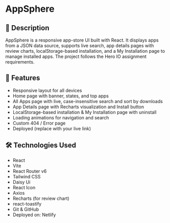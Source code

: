 # AppSphere

## 📝 Description
AppSphere is a responsive app-store UI built with React. It displays apps from a JSON data source, supports live search, app details pages with review charts, localStorage-based installation, and a My Installation page to manage installed apps. The project follows the Hero IO assignment requirements.

## 🧩 Features
- Responsive layout for all devices
- Home page with banner, states, and top apps
- All Apps page with live, case-insensitive search and sort by downloads
- App Details page with Recharts visualization and Install button
- LocalStorage-based installation & My Installation page with uninstall
- Loading animations for navigation and search
- Custom 404 / Error page
- Deployed (replace with your live link)

## 🛠 Technologies Used
- React
- Vite
- React Router v6
- Tailwind CSS
- Daisy Ui
- React Icon
- Axios
- Recharts (for review chart)
- react-toastify
- Git & GitHub
- Deployed on: Netlify

